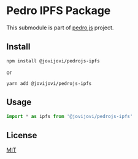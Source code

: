 # Pedro IPFS Package

This submodule is part of [pedro.js](https://github.com/jovijovi/pedro.js) project.

## Install

```shell
npm install @jovijovi/pedrojs-ipfs
```

or

```shell
yarn add @jovijovi/pedrojs-ipfs
```

## Usage

```typescript
import * as ipfs from '@jovijovi/pedrojs-ipfs'
```

## License

[MIT](LICENSE)
